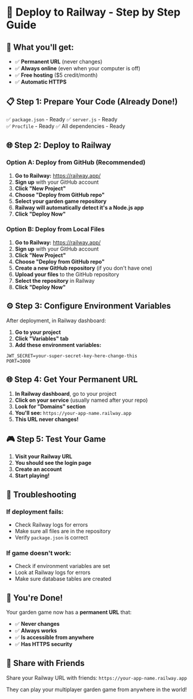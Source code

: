 # 🚂 Deploy to Railway - Step by Step Guide

## 🎯 **What you'll get:**
- ✅ **Permanent URL** (never changes)
- ✅ **Always online** (even when your computer is off)
- ✅ **Free hosting** ($5 credit/month)
- ✅ **Automatic HTTPS**

## 📋 **Step 1: Prepare Your Code (Already Done!)**
✅ `package.json` - Ready
✅ `server.js` - Ready  
✅ `Procfile` - Ready
✅ All dependencies - Ready

## 🌐 **Step 2: Deploy to Railway**

### **Option A: Deploy from GitHub (Recommended)**

1. **Go to Railway:** https://railway.app/
2. **Sign up** with your GitHub account
3. **Click "New Project"**
4. **Choose "Deploy from GitHub repo"**
5. **Select your garden game repository**
6. **Railway will automatically detect it's a Node.js app**
7. **Click "Deploy Now"**

### **Option B: Deploy from Local Files**

1. **Go to Railway:** https://railway.app/
2. **Sign up** with your GitHub account
3. **Click "New Project"**
4. **Choose "Deploy from GitHub repo"**
5. **Create a new GitHub repository** (if you don't have one)
6. **Upload your files** to the GitHub repository
7. **Select the repository** in Railway
8. **Click "Deploy Now"**

## ⚙️ **Step 3: Configure Environment Variables**

After deployment, in Railway dashboard:

1. **Go to your project**
2. **Click "Variables" tab**
3. **Add these environment variables:**

```
JWT_SECRET=your-super-secret-key-here-change-this
PORT=3000
```

## 🌐 **Step 4: Get Your Permanent URL**

1. **In Railway dashboard**, go to your project
2. **Click on your service** (usually named after your repo)
3. **Look for "Domains" section**
4. **You'll see:** `https://your-app-name.railway.app`
5. **This URL never changes!**

## 🎮 **Step 5: Test Your Game**

1. **Visit your Railway URL**
2. **You should see the login page**
3. **Create an account**
4. **Start playing!**

## 🔧 **Troubleshooting**

### **If deployment fails:**
- Check Railway logs for errors
- Make sure all files are in the repository
- Verify `package.json` is correct

### **If game doesn't work:**
- Check if environment variables are set
- Look at Railway logs for errors
- Make sure database tables are created

## 🎉 **You're Done!**

Your garden game now has a **permanent URL** that:
- ✅ **Never changes**
- ✅ **Always works**
- ✅ **Is accessible from anywhere**
- ✅ **Has HTTPS security**

## 📱 **Share with Friends**

Share your Railway URL with friends:
`https://your-app-name.railway.app`

They can play your multiplayer garden game from anywhere in the world!
